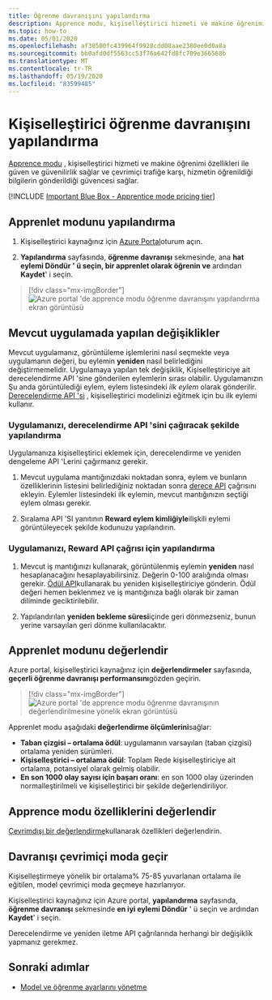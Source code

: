 ```yaml
---
title: Öğrenme davranışını yapılandırma
description: Apprence modu, kişiselleştirici hizmeti ve makine öğrenimi özellikleri sayesinde size güven sağlar ve çevrimiçi trafiğe karşı, hizmetin öğrenildiği bilgileri (' den öğrenilebilir olan ölçümleri) sağlar.
ms.topic: how-to
ms.date: 05/01/2020
ms.openlocfilehash: af38500fc439964f9928cdd08aae2380ee0d0a8a
ms.sourcegitcommit: bb0afd0df5563cc53f76a642fd8fc709e366568b
ms.translationtype: MT
ms.contentlocale: tr-TR
ms.lasthandoff: 05/19/2020
ms.locfileid: "83599485"
---
```

# <a name="configure-the-personalizer-learning-behavior"></a>Kişiselleştirici öğrenme davranışını yapılandırma

[Apprence modu](concept-apprentice-mode.md) , kişiselleştirici hizmeti ve makine öğrenimi özellikleri ile güven ve güvenilirlik sağlar ve çevrimiçi trafiğe karşı, hizmetin öğrenildiği bilgilerin gönderildiği güvencesi sağlar.

[!INCLUDE [Important Blue Box - Apprentice mode pricing tier](./includes/important-apprentice-mode.md)]

## <a name="configure-apprentice-mode"></a>Apprenlet modunu yapılandırma

1. Kişiselleştirici kaynağınız için [Azure Portal](https://portal.azure.com)oturum açın.

1. **Yapılandırma** sayfasında, **öğrenme davranışı** sekmesinde, ana **hat eylemi Döndür ' ü seçin, bir apprenlet olarak öğrenin ve** ardından **Kaydet**' i seçin.

> [!div class="mx-imgBorder"]
> ![Azure portal 'de apprence modu öğrenme davranışını yapılandırma ekran görüntüsü](media/settings/configure-learning-behavior-azure-portal.png)

## <a name="changes-to-the-existing-application"></a>Mevcut uygulamada yapılan değişiklikler

Mevcut uygulamanız, görüntüleme işlemlerini nasıl seçmekte veya uygulamanın değeri, bu eylemin **yeniden** nasıl belirlediğini değiştirmemelidir. Uygulamaya yapılan tek değişiklik, Kişiselleştiriciye ait derecelendirme API 'sine gönderilen eylemlerin sırası olabilir. Uygulamanızın Şu anda görüntülediği eylem, eylem listesindeki _ilk eylem_ olarak gönderilir. [Derecelendirme API 'si](https://westus2.dev.cognitive.microsoft.com/docs/services/personalizer-api/operations/Rank) , kişiselleştirici modelinizi eğitmek için bu ilk eylemi kullanır.

### <a name="configure-your-application-to-call-the-rank-api"></a>Uygulamanızı, derecelendirme API 'sini çağıracak şekilde yapılandırma

Uygulamanıza kişiselleştirici eklemek için, derecelendirme ve yeniden dengeleme API 'Lerini çağırmanız gerekir.

1. Mevcut uygulama mantığınızdaki noktadan sonra, eylem ve bunların özelliklerinin listesini belirlediğiniz noktadan sonra [derece API](https://westus2.dev.cognitive.microsoft.com/docs/services/personalizer-api/operations/Rank) çağrısını ekleyin. Eylemler listesindeki ilk eylemin, mevcut mantığınızın seçtiği eylem olması gerekir.

1. Sıralama API 'SI yanıtının **Reward eylem kimliğiyle**ilişkili eylemi görüntüleyecek şekilde kodunuzu yapılandırın.

### <a name="configure-your-application-to-call-reward-api"></a>Uygulamanızı, Reward API çağrısı için yapılandırma

1. Mevcut iş mantığınızı kullanarak, görüntülenmiş eylemin **yeniden** nasıl hesaplanacağını hesaplayabilirsiniz. Değerin 0-100 aralığında olması gerekir. [Ödül API](https://westus2.dev.cognitive.microsoft.com/docs/services/personalizer-api/operations/Reward)kullanarak bu yeniden kişiselleştiriciye gönderin. Ödül değeri hemen beklenmez ve iş mantığınıza bağlı olarak bir zaman diliminde geciktirilebilir.

1. Yapılandırılan **yeniden bekleme süresi**içinde geri dönmezseniz, bunun yerine varsayılan geri dönme kullanılacaktır.

## <a name="evaluate-apprentice-mode"></a>Apprenlet modunu değerlendir

Azure portal, kişiselleştirici kaynağınız için **değerlendirmeler** sayfasında, **geçerli öğrenme davranışı performansını**gözden geçirin.

> [!div class="mx-imgBorder"]
> ![Azure portal 'de apprence modu öğrenme davranışının değerlendirilmesine yönelik ekran görüntüsü](media/settings/evaluate-apprentice-mode.png)

Apprenlet modu aşağıdaki **değerlendirme ölçümlerini**sağlar:
* **Taban çizgisi – ortalama ödül**: uygulamanın varsayılan (taban çizgisi) ortalama yeniden sürümleri.
* **Kişiselleştirici – ortalama ödül**: Toplam Rede kişiselleştiriciye ait ortalama, potansiyel olarak gelmiş olabilir.
* **En son 1000 olay sayısı için başarı oranı**: en son 1000 olay üzerinden normalleştirilmeli ve kişiselleştirici bir şekilde değerlendiriliyor.

## <a name="evaluate-apprentice-mode-features"></a>Apprence modu özelliklerini değerlendir

[Çevrimdışı bir değerlendirme](how-to-offline-evaluation.md)kullanarak özellikleri değerlendirin.

## <a name="switch-behavior-to-online-mode"></a>Davranışı çevrimiçi moda geçir

Kişiselleştirmeye yönelik bir ortalama% 75-85 yuvarlanan ortalama ile eğitilen, model çevrimiçi moda geçmeye hazırlanıyor.

Kişiselleştirici kaynağınız için Azure portal, **yapılandırma** sayfasında, **öğrenme davranışı** sekmesinde **en iyi eylemi Döndür** ' ü seçin ve ardından **Kaydet**' i seçin.

Derecelendirme ve yeniden iletme API çağrılarında herhangi bir değişiklik yapmanız gerekmez.

## <a name="next-steps"></a>Sonraki adımlar

* [Model ve öğrenme ayarlarını yönetme](how-to-manage-model.md)
